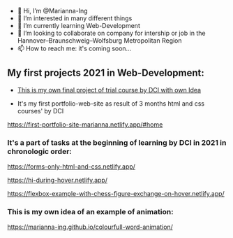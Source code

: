- 👋 Hi, I’m @Marianna-Ing
- 👀 I’m interested in many different things
- 🌱 I’m currently learning Web-Development
- 💞️ I’m looking to collaborate on company for intership or job in the Hannover–Braunschweig–Wolfsburg Metropolitan Region
- 📫 How to reach me: it's coming soon...

## My first projects 2021 in Web-Development:

- [This is my own final project of trial course by DCI with own Idea](https://eigene-idee-mtranslateservice.netlify.app/index.html)

- It's my first portfolio-web-site as result of 3 months html and css courses' by DCI

https://first-portfolio-site-marianna.netlify.app/#home

### It's a part of tasks at the beginning of learning by DCI in 2021 in chronologic order:

https://forms-only-html-and-css.netlify.app/

https://hi-during-hover.netlify.app/

https://flexbox-example-with-chess-figure-exchange-on-hover.netlify.app/

<!--- ### A small example of React (only input & click) you can find here: --->

<!--- https://github.com/Marianna-Ing/react-example-app --->

### This is my own idea of an example of animation:

https://marianna-ing.github.io/colourfull-word-animation/

